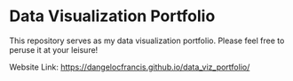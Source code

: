 # Data Visualization Portfolio
This repository serves as my data visualization portfolio. Please feel free to peruse it at your leisure! 

Website Link: https://dangelocfrancis.github.io/data_viz_portfolio/
